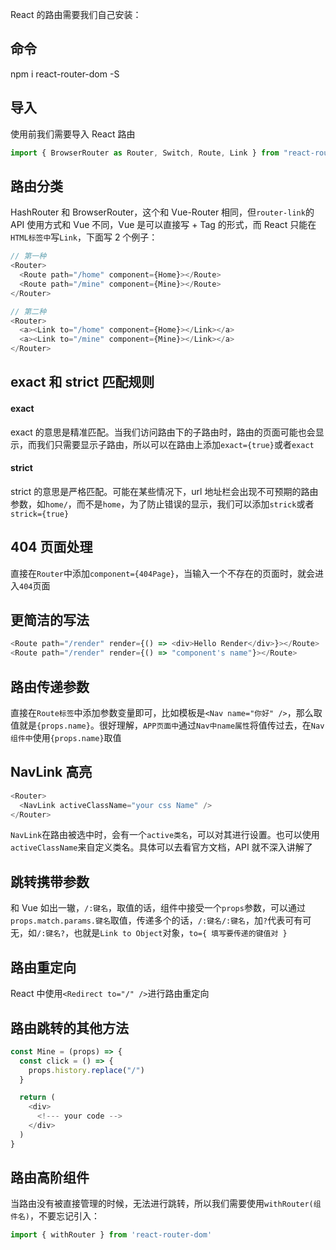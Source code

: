 React 的路由需要我们自己安装：

## 命令

npm i react-router-dom -S

## 导入

使用前我们需要导入 React 路由

```js
import { BrowserRouter as Router, Switch, Route, Link } from "react-router-dom";
```

## 路由分类

HashRouter 和 BrowserRouter，这个和 Vue-Router 相同，但`router-link`的 API 使用方式和 Vue 不同，Vue 是可以直接写 + Tag 的形式，而 React 只能在`HTML标签中`写`Link`，下面写 2 个例子：

```js
// 第一种
<Router>
  <Route path="/home" component={Home}></Route>
  <Route path="/mine" component={Mine}></Route>
</Router>

// 第二种
<Router>
  <a><Link to="/home" component={Home}></Link></a>
  <a><Link to="/mine" component={Mine}></Link></a>
</Router>
```

## exact 和 strict 匹配规则

#### exact

exact 的意思是精准匹配。当我们访问路由下的子路由时，路由的页面可能也会显示，而我们只需要显示子路由，所以可以在路由上添加`exact={true}`或者`exact`

#### strict

strict 的意思是严格匹配。可能在某些情况下，url 地址栏会出现不可预期的路由参数，如`home/`，而不是`home`，为了防止错误的显示，我们可以添加`strick`或者`strick={true}`

## 404 页面处理

直接在`Router`中添加`component={404Page}`，当输入一个不存在的页面时，就会进入`404`页面

## 更简洁的写法

```js
<Route path="/render" render={() => <div>Hello Render</div>}></Route>
<Route path="/render" render={() => "component's name"}></Route>
```

## 路由传递参数

直接在`Route标签`中添加参数变量即可，比如模板是`<Nav name="你好" />`，那么取值就是`{props.name}`。很好理解，`APP页面中`通过`Nav中name属性`将值传过去，在`Nav组件中`使用`{props.name}`取值

## NavLink 高亮

```js
<Router>
  <NavLink activeClassName="your css Name" />
</Router>
```

`NavLink`在路由被选中时，会有一个`active类名`，可以对其进行设置。也可以使用`activeClassName`来自定义类名。具体可以去看官方文档，API 就不深入讲解了

## 跳转携带参数

和 Vue 如出一辙，`/:键名`，取值的话，组件中接受一个`props`参数，可以通过`props.match.params.键名`取值，传递多个的话，`/:键名/:键名`，加`?`代表可有可无，如`/:键名?`，也就是`Link to Object`对象，`to={ 填写要传递的键值对 }`

## 路由重定向

React 中使用`<Redirect to="/" />`进行路由重定向

## 路由跳转的其他方法

```js
const Mine = (props) => {
  const click = () => {
    props.history.replace("/")
  }

  return (
    <div>
      <!--- your code -->
    </div>
  )
}
```

## 路由高阶组件

当路由没有被直接管理的时候，无法进行跳转，所以我们需要使用`withRouter(组件名)`，不要忘记引入：
```js
import { withRouter } from 'react-router-dom'
```